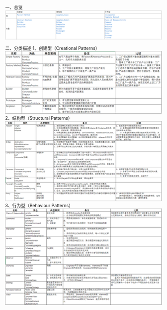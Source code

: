 一、总览
 ![avatar](./image/97b58ac4-43e2-4b8d-af65-3ca39ea47fb7.png)

二、分类描述
1、创建型（Creational Patterns）
![avatar](./image/2f4030e8-78ad-4ed8-b19a-d451a69a5509.png)
2、结构型（Structural Patterns）
![avatar](./image/179f7ee8-e96a-4a3e-9adb-7b0d9d06a58a.png)
3、行为型（Behaviour Patterns）
![avatar](./image/65c58bd3-6780-42ed-8ed9-c4c4e82e7bae.png)